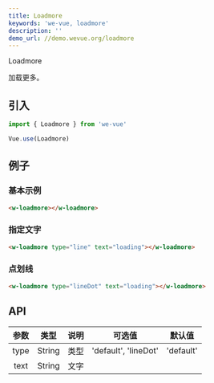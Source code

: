 ```yaml
---
title: Loadmore
keywords: 'we-vue, loadmore'
description: ''
demo_url: //demo.wevue.org/loadmore
---
```


Loadmore

加载更多。

## 引入

```js
import { Loadmore } from 'we-vue'

Vue.use(Loadmore)
```

## 例子

### 基本示例

```html
<w-loadmore></w-loadmore>
```

### 指定文字

```html
<w-loadmore type="line" text="loading"></w-loadmore>
```

### 点划线

```html
<w-loadmore type="lineDot" text="loading"></w-loadmore>
```

## API

|   参数   |   类型    |   说明   | 可选值  |  默认值  |
| :----: | :-----: | :----: | :--: | :---: |
| type  | String  |  类型   |  'default', 'lineDot'    |   'default'    |
| text  | String  |  文字   |      |       |
